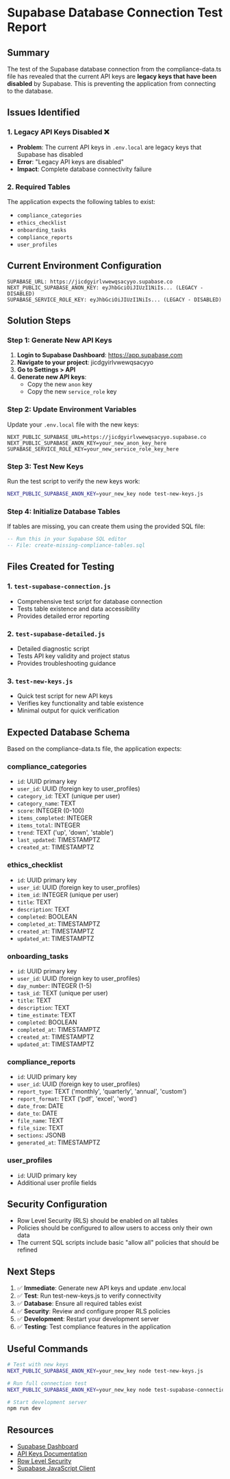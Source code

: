 # Supabase Database Connection Test Report

## Summary
The test of the Supabase database connection from the compliance-data.ts file has revealed that the current API keys are **legacy keys that have been disabled** by Supabase. This is preventing the application from connecting to the database.

## Issues Identified

### 1. Legacy API Keys Disabled ❌
- **Problem**: The current API keys in `.env.local` are legacy keys that Supabase has disabled
- **Error**: "Legacy API keys are disabled"
- **Impact**: Complete database connectivity failure

### 2. Required Tables
The application expects the following tables to exist:
- `compliance_categories`
- `ethics_checklist` 
- `onboarding_tasks`
- `compliance_reports`
- `user_profiles`

## Current Environment Configuration
```
SUPABASE_URL: https://jicdgyirlvwewqsacyyo.supabase.co
NEXT_PUBLIC_SUPABASE_ANON_KEY: eyJhbGciOiJIUzI1NiIs... (LEGACY - DISABLED)
SUPABASE_SERVICE_ROLE_KEY: eyJhbGciOiJIUzI1NiIs... (LEGACY - DISABLED)
```

## Solution Steps

### Step 1: Generate New API Keys
1. **Login to Supabase Dashboard**: https://app.supabase.com
2. **Navigate to your project**: jicdgyirlvwewqsacyyo
3. **Go to Settings > API**
4. **Generate new API keys**:
   - Copy the new `anon` key
   - Copy the new `service_role` key

### Step 2: Update Environment Variables
Update your `.env.local` file with the new keys:
```env
NEXT_PUBLIC_SUPABASE_URL=https://jicdgyirlvwewqsacyyo.supabase.co
NEXT_PUBLIC_SUPABASE_ANON_KEY=your_new_anon_key_here
SUPABASE_SERVICE_ROLE_KEY=your_new_service_role_key_here
```

### Step 3: Test New Keys
Run the test script to verify the new keys work:
```bash
NEXT_PUBLIC_SUPABASE_ANON_KEY=your_new_key node test-new-keys.js
```

### Step 4: Initialize Database Tables
If tables are missing, you can create them using the provided SQL file:
```sql
-- Run this in your Supabase SQL editor
-- File: create-missing-compliance-tables.sql
```

## Files Created for Testing

### 1. `test-supabase-connection.js`
- Comprehensive test script for database connection
- Tests table existence and data accessibility
- Provides detailed error reporting

### 2. `test-supabase-detailed.js`
- Detailed diagnostic script
- Tests API key validity and project status
- Provides troubleshooting guidance

### 3. `test-new-keys.js`
- Quick test script for new API keys
- Verifies key functionality and table existence
- Minimal output for quick verification

## Expected Database Schema

Based on the compliance-data.ts file, the application expects:

### compliance_categories
- `id`: UUID primary key
- `user_id`: UUID (foreign key to user_profiles)
- `category_id`: TEXT (unique per user)
- `category_name`: TEXT
- `score`: INTEGER (0-100)
- `items_completed`: INTEGER
- `items_total`: INTEGER
- `trend`: TEXT ('up', 'down', 'stable')
- `last_updated`: TIMESTAMPTZ
- `created_at`: TIMESTAMPTZ

### ethics_checklist
- `id`: UUID primary key
- `user_id`: UUID (foreign key to user_profiles)
- `item_id`: INTEGER (unique per user)
- `title`: TEXT
- `description`: TEXT
- `completed`: BOOLEAN
- `completed_at`: TIMESTAMPTZ
- `created_at`: TIMESTAMPTZ
- `updated_at`: TIMESTAMPTZ

### onboarding_tasks
- `id`: UUID primary key
- `user_id`: UUID (foreign key to user_profiles)
- `day_number`: INTEGER (1-5)
- `task_id`: TEXT (unique per user)
- `title`: TEXT
- `description`: TEXT
- `time_estimate`: TEXT
- `completed`: BOOLEAN
- `completed_at`: TIMESTAMPTZ
- `created_at`: TIMESTAMPTZ
- `updated_at`: TIMESTAMPTZ

### compliance_reports
- `id`: UUID primary key
- `user_id`: UUID (foreign key to user_profiles)
- `report_type`: TEXT ('monthly', 'quarterly', 'annual', 'custom')
- `report_format`: TEXT ('pdf', 'excel', 'word')
- `date_from`: DATE
- `date_to`: DATE
- `file_name`: TEXT
- `file_size`: TEXT
- `sections`: JSONB
- `generated_at`: TIMESTAMPTZ

### user_profiles
- `id`: UUID primary key
- Additional user profile fields

## Security Configuration
- Row Level Security (RLS) should be enabled on all tables
- Policies should be configured to allow users to access only their own data
- The current SQL scripts include basic "allow all" policies that should be refined

## Next Steps
1. ✅ **Immediate**: Generate new API keys and update .env.local
2. ✅ **Test**: Run test-new-keys.js to verify connectivity
3. ✅ **Database**: Ensure all required tables exist
4. ✅ **Security**: Review and configure proper RLS policies
5. ✅ **Development**: Restart your development server
6. ✅ **Testing**: Test compliance features in the application

## Useful Commands
```bash
# Test with new keys
NEXT_PUBLIC_SUPABASE_ANON_KEY=your_new_key node test-new-keys.js

# Run full connection test
NEXT_PUBLIC_SUPABASE_ANON_KEY=your_new_key node test-supabase-connection.js

# Start development server
npm run dev
```

## Resources
- [Supabase Dashboard](https://app.supabase.com)
- [API Keys Documentation](https://supabase.com/docs/guides/api#api-keys)
- [Row Level Security](https://supabase.com/docs/guides/auth/row-level-security)
- [Supabase JavaScript Client](https://supabase.com/docs/reference/javascript/introduction)